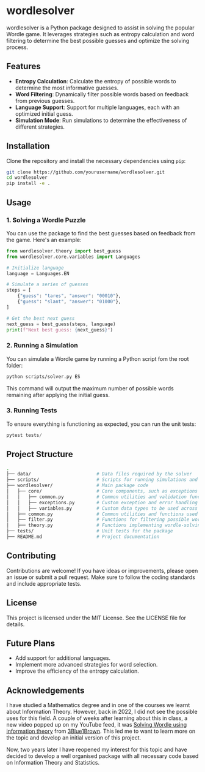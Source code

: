 # wordlesolver

wordlesolver is a Python package designed to assist in solving the popular Wordle game. It leverages strategies such as entropy calculation and word filtering to determine the best possible guesses and optimize the solving process.

## Features

- **Entropy Calculation**: Calculate the entropy of possible words to determine the most informative guesses.
- **Word Filtering**: Dynamically filter possible words based on feedback from previous guesses.
- **Language Support**: Support for multiple languages, each with an optimized initial guess.
- **Simulation Mode**: Run simulations to determine the effectiveness of different strategies.

## Installation

Clone the repository and install the necessary dependencies using `pip`:

```bash
git clone https://github.com/yourusername/wordlesolver.git
cd wordlesolver
pip install -e .
```

## Usage

### 1. Solving a Wordle Puzzle
You can use the package to find the best guesses based on feedback from the game. Here's an example:

```python
from wordlesolver.theory import best_guess
from wordlesolver.core.variables import Languages

# Initialize language
language = Languages.EN

# Simulate a series of guesses
steps = [
    {"guess": "tares", "answer": "00010"},
    {"guess": "slant", "answer": "01000"},
]

# Get the best next guess
next_guess = best_guess(steps, language)
print(f"Next best guess: {next_guess}")
```

### 2. Running a Simulation
You can simulate a Wordle game by running a Python script fom the root folder:

```bash
python scripts/solver.py ES
```
This command will output the maximum number of possible words remaining after applying the initial guess.

### 3. Running Tests
To ensure everything is functioning as expected, you can run the unit tests:

```python
pytest tests/
```

## Project Structure
```bash
.
├── data/                        # Data files required by the solver
├── scripts/                     # Scripts for running simulations and other tasks
├── wordlesolver/                # Main package code
│   ├── core/                    # Core components, such as exceptions and variables
│   │   ├── common.py            # Common utilities and validation functions
│   │   ├── exceptions.py        # Custom exception and error handling classes
│   │   ├── variables.py         # Custom data types to be used across the package
│   ├── common.py                # Common utilities and functions used in filter.py and theory.py
│   ├── filter.py                # Functions for filtering possible words
│   ├── theory.py                # Functions implementing wordle-solving strategies
├── tests/                       # Unit tests for the package
├── README.md                    # Project documentation
```

## Contributing
Contributions are welcome! If you have ideas or improvements, please open an issue or submit a pull request. Make sure to follow the coding standards and include appropriate tests.

## License
This project is licensed under the MIT License. See the LICENSE file for details.

## Future Plans
- Add support for additional languages.
- Implement more advanced strategies for word selection.
- Improve the efficiency of the entropy calculation.

## Acknowledgements
I have studied a Mathematics degree and in one of the courses we learnt about Information Theory. However, back in 2022, I did not see the possible uses for this field. A couple of weeks after learning about this in class, a new video popped up on my YouTube feed, it was [Solving Wordle using information theory](https://www.youtube.com/watch?v=v68zYyaEmEA) from [3Blue1Brown](https://www.youtube.com/@3blue1brown). This led me to want to learn more on the topic and develop an initial version of this project.

Now, two years later I have reopened my interest for this topic and have decided to develop a well organised package with all necessary code based on Information Theory and Statistics.
